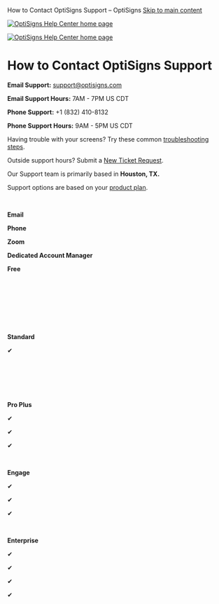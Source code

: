   How to Contact OptiSigns Support – OptiSigns                       [Skip to main content](#main-content)

[![OptiSigns Help Center home page](/hc/theming_assets/01HZKNYSEQ6GRC01C0J27PZ3RC)](/hc/en-us "Home")

[![OptiSigns Help Center home page](/hc/theming_assets/01HZKNYSEQ6GRC01C0J27PZ3RC)](/hc/en-us "Home")

# How to Contact OptiSigns Support

**Email Support:** [support@optisigns.com](mailto:support@optisigns.com)

**Email Support Hours:** 7AM - 7PM US CDT

**Phone Support:** +1 (832) 410-8132

**Phone Support Hours:** 9AM - 5PM US CDT

Having trouble with your screens? Try these common [troubleshooting steps](https://links.optisigns.com/pQ4C).

Outside support hours? Submit a [New Ticket Request](https://links.optisigns.com/new-ticket).

Our Support team is primarily based in **Houston, TX.**

Support options are based on your [product plan](https://www.optisigns.com/pricing).

    

 

**Email**

**Phone**

**Zoom**

**Dedicated Account Manager**

**Free**

 

 

 

 

**Standard**

✔

 

 

 

**Pro Plus**

✔

✔

✔

 

**Engage**

✔

✔

✔

 

**Enterprise**

✔

✔

✔

✔